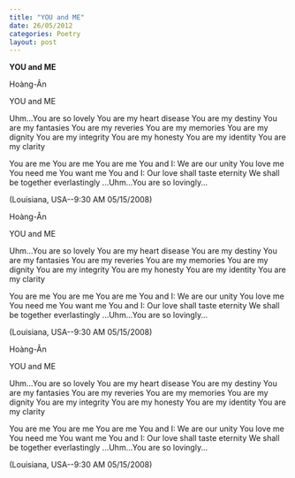 ```yaml
---
title: "YOU and ME"
date: 26/05/2012
categories: Poetry
layout: post
---
```


**YOU and ME**

Hoàng-Ân

YOU and ME



Uhm...You are so lovely
You are my heart disease
You are my destiny
You are my fantasies
You are my reveries
You are my memories
You are my dignity
You are my integrity
You are my honesty
You are my identity
You are my clarity

You are me
You are me
You are me
You and I:
We are our unity
You love me
You need me
You want me
You and I:
Our love shall taste eternity
We shall be together everlastingly
...Uhm...You are so lovingly...


(Louisiana, USA--9:30 AM 05/15/2008)

Hoàng-Ân

YOU and ME



Uhm...You are so lovely
You are my heart disease
You are my destiny
You are my fantasies
You are my reveries
You are my memories
You are my dignity
You are my integrity
You are my honesty
You are my identity
You are my clarity

You are me
You are me
You are me
You and I:
We are our unity
You love me
You need me
You want me
You and I:
Our love shall taste eternity
We shall be together everlastingly
...Uhm...You are so lovingly...


(Louisiana, USA--9:30 AM 05/15/2008)

Hoàng-Ân

YOU and ME



Uhm...You are so lovely
You are my heart disease
You are my destiny
You are my fantasies
You are my reveries
You are my memories
You are my dignity
You are my integrity
You are my honesty
You are my identity
You are my clarity

You are me
You are me
You are me
You and I:
We are our unity
You love me
You need me
You want me
You and I:
Our love shall taste eternity
We shall be together everlastingly
...Uhm...You are so lovingly...


(Louisiana, USA--9:30 AM 05/15/2008)

